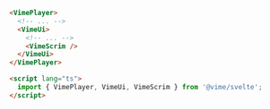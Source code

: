 ```html {5,10} title="example.svelte"
<VimePlayer>
  <!-- ... -->
  <VimeUi>
    <!-- ... -->
    <VimeScrim />
  </VimeUi>
</VimePlayer>

<script lang="ts">
  import { VimePlayer, VimeUi, VimeScrim } from '@vime/svelte';
</script>
```
